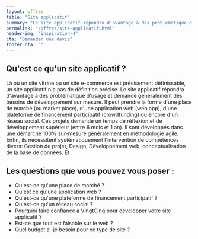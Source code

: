 ```yaml
---
layout: offres
title: "Site applicatif"
summary: "Le site applicatif répondra d'avantage à des problématique d'usage et demande généralement des besoins de développement sur mesure."
permalink: "/offres/site-applicatif.html"
header-img: "inspiration-4"
cta: "Demander une devis"
footer_cta: ""
---
```

## Qu'est ce qu'un site applicatif ?

Là où un site vitrine ou un site e-commerce est précisement définissable, un site applicatif n'a pas de définition précise. Le site applicatif répondra d'avantage à des problématique d'usage et demande généralement des besoins de développement sur mesure. Il peut prendre la forme d'une place de marché (ou market place), d'une application web (web app), d'une plateforme de financement participatif (crowdfunding) ou encore d'un réseau social. Ces projets demande un temps de réflexion et de développement supérieur (entre 6 mois et 1 an). Il sont développés dans une démarche 100% sur-mesure généralement en méthodologie agile. Enfin, ils nécessitent systématiquement l'intervention de compétences divers: Gestion de projet, Design, Développement web, conceptualisation de la base de données. Et

## Les questions que vous pouvez vous poser :
- Qu'est-ce qu'une place de marché ?
- Qu'est ce qu'une application web ?
- Qu'est-ce qu'une plateforme de financement participatif ?
- Qu'est-ce qu'un réseau social ?
- Pourquoi faire confiance à VingtCinq pour développer votre site applicatif ?
- Est-ce que tout est faisable sur le web ?
- Quel budget ai-je besoin pour ce type de site ?
